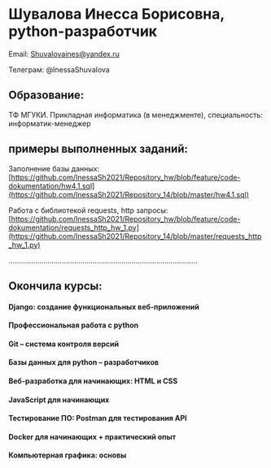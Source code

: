 # Шувалова Инесса Борисовна, python-разработчик


Email:               Shuvalovaines@yandex.ru


Телеграм:            @InessaShuvalova  


## Образование: 
ТФ МГУКИ. Прикладная информатика (в менеджменте), специальность: информатик-менеджер


## примеры выполненных заданий: 

Заполнение базы данных: [https://github.com/InessaSh2021/Repository_hw/blob/feature/code-dokumentation/hw4.1.sql](https://github.com/InessaSh2021/Repository_14/blob/master/hw4.1.sql)

Работа с библиотекой requests, http запросы: [https://github.com/InessaSh2021/Repository_hw/blob/feature/code-dokumentation/requests_http_hw_1.py](https://github.com/InessaSh2021/Repository_14/blob/master/requests_http_hw_1.py)


............................................................................................

## Окончила курсы:

#### Django: создание функциональных веб-приложений
#### Профессиональная работа с python
#### Git – система контроля версий
#### Базы данных для python – разработчиков
#### Веб-разработка для начинающих: HTML и CSS
#### JavaScript для начинающих 
#### Тестирование ПО: Postman для тестирования API
#### Docker для начинающих + практический опыт
#### Компьютерная графика: основы

